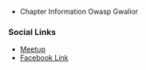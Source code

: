 * Chapter Information
Owasp Gwalior

### Social Links
* [Meetup](https://www.meetup.com/OWASP-Gwalior-Chapter/)
* [Facebook Link](https://www.facebook.com/OWASPGwalior/)
